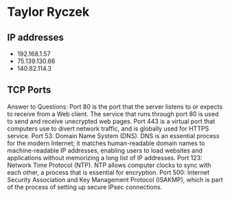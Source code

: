 # Taylor Ryczek
## IP addresses
- 192.168.1.57
- 75.139.130.66
- 140.82.114.3

## TCP Ports
Answer to Questions: Port 80 is the port that the server listens to or expects to receive from a Web client. The service that runs through port 80 is used to send and receive unecrypted web pages. Port 443 is a virtual port that computers use to divert network traffic, and is globally used for HTTPS service.
Port 53: Domain Name System (DNS). DNS is an essential process for the modern Internet; it matches human-readable domain names to machine-readable IP addresses, enabling users to load websites and applications without memorizing a long list of IP addresses.
Port 123: Network Time Protocol (NTP). NTP allows computer clocks to sync with each other, a process that is essential for encryption.
Port 500: Internet Security Association and Key Management Protocol (ISAKMP), which is part of the process of setting up secure IPsec connections.

